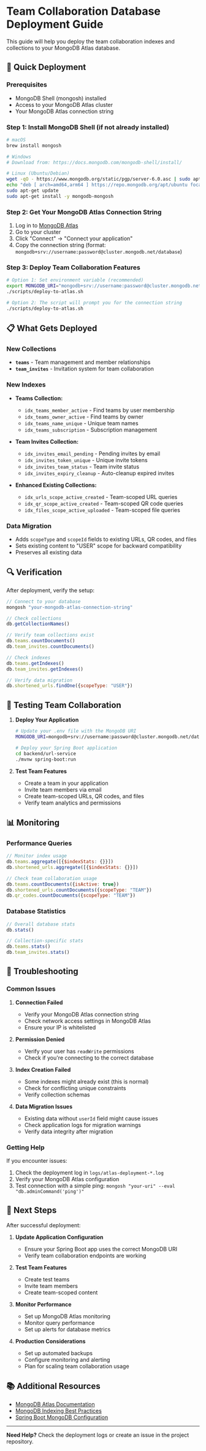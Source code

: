 # Team Collaboration Database Deployment Guide

This guide will help you deploy the team collaboration indexes and collections to your MongoDB Atlas database.

## 🚀 Quick Deployment

### Prerequisites
- MongoDB Shell (mongosh) installed
- Access to your MongoDB Atlas cluster
- Your MongoDB Atlas connection string

### Step 1: Install MongoDB Shell (if not already installed)
```bash
# macOS
brew install mongosh

# Windows
# Download from: https://docs.mongodb.com/mongodb-shell/install/

# Linux (Ubuntu/Debian)
wget -qO - https://www.mongodb.org/static/pgp/server-6.0.asc | sudo apt-key add -
echo "deb [ arch=amd64,arm64 ] https://repo.mongodb.org/apt/ubuntu focal/mongodb-org/6.0 multiverse" | sudo tee /etc/apt/sources.list.d/mongodb-org-6.0.list
sudo apt-get update
sudo apt-get install -y mongodb-mongosh
```

### Step 2: Get Your MongoDB Atlas Connection String
1. Log in to [MongoDB Atlas](https://cloud.mongodb.com/)
2. Go to your cluster
3. Click "Connect" → "Connect your application"
4. Copy the connection string (format: `mongodb+srv://username:password@cluster.mongodb.net/database`)

### Step 3: Deploy Team Collaboration Features
```bash
# Option 1: Set environment variable (recommended)
export MONGODB_URI="mongodb+srv://username:password@cluster.mongodb.net/database"
./scripts/deploy-to-atlas.sh

# Option 2: The script will prompt you for the connection string
./scripts/deploy-to-atlas.sh
```

## 📋 What Gets Deployed

### New Collections
- **`teams`** - Team management and member relationships
- **`team_invites`** - Invitation system for team collaboration

### New Indexes
- **Teams Collection:**
  - `idx_teams_member_active` - Find teams by user membership
  - `idx_teams_owner_active` - Find teams by owner
  - `idx_teams_name_unique` - Unique team names
  - `idx_teams_subscription` - Subscription management

- **Team Invites Collection:**
  - `idx_invites_email_pending` - Pending invites by email
  - `idx_invites_token_unique` - Unique invite tokens
  - `idx_invites_team_status` - Team invite status
  - `idx_invites_expiry_cleanup` - Auto-cleanup expired invites

- **Enhanced Existing Collections:**
  - `idx_urls_scope_active_created` - Team-scoped URL queries
  - `idx_qr_scope_active_created` - Team-scoped QR code queries
  - `idx_files_scope_active_uploaded` - Team-scoped file queries

### Data Migration
- Adds `scopeType` and `scopeId` fields to existing URLs, QR codes, and files
- Sets existing content to "USER" scope for backward compatibility
- Preserves all existing data

## 🔍 Verification

After deployment, verify the setup:

```javascript
// Connect to your database
mongosh "your-mongodb-atlas-connection-string"

// Check collections
db.getCollectionNames()

// Verify team collections exist
db.teams.countDocuments()
db.team_invites.countDocuments()

// Check indexes
db.teams.getIndexes()
db.team_invites.getIndexes()

// Verify data migration
db.shortened_urls.findOne({scopeType: "USER"})
```

## 🧪 Testing Team Collaboration

1. **Deploy Your Application**
   ```bash
   # Update your .env file with the MongoDB URI
   MONGODB_URI=mongodb+srv://username:password@cluster.mongodb.net/database
   
   # Deploy your Spring Boot application
   cd backend/url-service
   ./mvnw spring-boot:run
   ```

2. **Test Team Features**
   - Create a team in your application
   - Invite team members via email
   - Create team-scoped URLs, QR codes, and files
   - Verify team analytics and permissions

## 📊 Monitoring

### Performance Queries
```javascript
// Monitor index usage
db.teams.aggregate([{$indexStats: {}}])
db.shortened_urls.aggregate([{$indexStats: {}}])

// Check team collaboration usage
db.teams.countDocuments({isActive: true})
db.shortened_urls.countDocuments({scopeType: "TEAM"})
db.qr_codes.countDocuments({scopeType: "TEAM"})
```

### Database Statistics
```javascript
// Overall database stats
db.stats()

// Collection-specific stats
db.teams.stats()
db.team_invites.stats()
```

## 🔧 Troubleshooting

### Common Issues

1. **Connection Failed**
   - Verify your MongoDB Atlas connection string
   - Check network access settings in MongoDB Atlas
   - Ensure your IP is whitelisted

2. **Permission Denied**
   - Verify your user has `readWrite` permissions
   - Check if you're connecting to the correct database

3. **Index Creation Failed**
   - Some indexes might already exist (this is normal)
   - Check for conflicting unique constraints
   - Verify collection schemas

4. **Data Migration Issues**
   - Existing data without `userId` field might cause issues
   - Check application logs for migration warnings
   - Verify data integrity after migration

### Getting Help

If you encounter issues:
1. Check the deployment log in `logs/atlas-deployment-*.log`
2. Verify your MongoDB Atlas configuration
3. Test connection with a simple ping: `mongosh "your-uri" --eval "db.adminCommand('ping')"`

## 🚀 Next Steps

After successful deployment:

1. **Update Application Configuration**
   - Ensure your Spring Boot app uses the correct MongoDB URI
   - Verify team collaboration endpoints are working

2. **Test Team Features**
   - Create test teams
   - Invite team members
   - Create team-scoped content

3. **Monitor Performance**
   - Set up MongoDB Atlas monitoring
   - Monitor query performance
   - Set up alerts for database metrics

4. **Production Considerations**
   - Set up automated backups
   - Configure monitoring and alerting
   - Plan for scaling team collaboration usage

## 📚 Additional Resources

- [MongoDB Atlas Documentation](https://docs.atlas.mongodb.com/)
- [MongoDB Indexing Best Practices](https://docs.mongodb.com/manual/applications/indexes/)
- [Spring Boot MongoDB Configuration](https://docs.spring.io/spring-boot/docs/current/reference/html/data.html#data.nosql.mongodb)

---

**Need Help?** Check the deployment logs or create an issue in the project repository.
